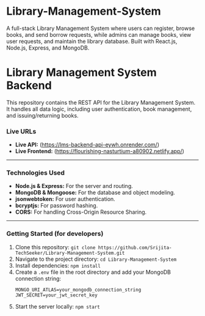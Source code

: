 # Library-Management-System
A full-stack Library Management System where users can register, browse books, and send borrow requests, while admins can manage books, view user requests, and maintain the library database. Built with React.js, Node.js, Express, and MongoDB.

# Library Management System Backend

This repository contains the REST API for the Library Management System. It handles all data logic, including user authentication, book management, and issuing/returning books.

### Live URLs

* **Live API:** (https://lms-backend-api-eywh.onrender.com/)
* **Live Frontend:** (https://flourishing-nasturtium-a80902.netlify.app/)

---

### Technologies Used

* **Node.js & Express:** For the server and routing.
* **MongoDB & Mongoose:** For the database and object modeling.
* **jsonwebtoken:** For user authentication.
* **bcryptjs:** For password hashing.
* **CORS:** For handling Cross-Origin Resource Sharing.

---

### Getting Started (for developers)

1.  Clone this repository: `git clone https://github.com/Srijita-TechSeeker/Library-Management-System.git`
2.  Navigate to the project directory: `cd Library-Management-System`
3.  Install dependencies: `npm install`
4.  Create a `.env` file in the root directory and add your MongoDB connection string:
    ```
    MONGO_URI_ATLAS=your_mongodb_connection_string
    JWT_SECRET=your_jwt_secret_key
    ```
5.  Start the server locally: `npm start`

